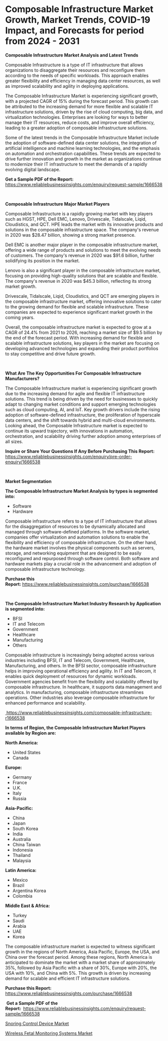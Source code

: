 <p><h1>Composable Infrastructure Market Growth, Market Trends, COVID-19 Impact, and Forecasts for period from 2024 - 2031</h1></p><p><strong>Composable Infrastructure Market Analysis and Latest Trends</strong></p>
<p><p>Composable Infrastructure is a type of IT infrastructure that allows organizations to disaggregate their resources and reconfigure them according to the needs of specific workloads. This approach enables greater flexibility and efficiency in managing data center resources, as well as improved scalability and agility in deploying applications.</p><p>The Composable Infrastructure Market is experiencing significant growth, with a projected CAGR of 15% during the forecast period. This growth can be attributed to the increasing demand for more flexible and scalable IT infrastructure solutions, driven by the rise of cloud computing, big data, and virtualization technologies. Enterprises are looking for ways to better manage their IT resources, reduce costs, and improve overall efficiency, leading to a greater adoption of composable infrastructure solutions.</p><p>Some of the latest trends in the Composable Infrastructure Market include the adoption of software-defined data center solutions, the integration of artificial intelligence and machine learning technologies, and the emphasis on automation and orchestration capabilities. These trends are expected to drive further innovation and growth in the market as organizations continue to modernize their IT infrastructure to meet the demands of a rapidly evolving digital landscape.</p></p>
<p><strong>Get a Sample PDF of the Report:&nbsp;</strong> <a href="https://www.reliablebusinessinsights.com/enquiry/request-sample/1666538">https://www.reliablebusinessinsights.com/enquiry/request-sample/1666538</a></p>
<p>&nbsp;</p>
<p><strong>Composable Infrastructure Major Market Players</strong></p>
<p><p>Composable Infrastructure is a rapidly growing market with key players such as HGST, HPE, Dell EMC, Lenovo, Drivescale, Tidalscale, Liqid, Cloudistics, and QCT. HPE leads the market with its innovative products and solutions in the composable infrastructure space. The company's revenue in 2020 was $28.47 billion, showing a strong market presence.</p><p>Dell EMC is another major player in the composable infrastructure market, offering a wide range of products and solutions to meet the evolving needs of customers. The company's revenue in 2020 was $91.6 billion, further solidifying its position in the market.</p><p>Lenovo is also a significant player in the composable infrastructure market, focusing on providing high-quality solutions that are scalable and flexible. The company's revenue in 2020 was $45.3 billion, reflecting its strong market growth.</p><p>Drivescale, Tidalscale, Liqid, Cloudistics, and QCT are emerging players in the composable infrastructure market, offering innovative solutions to cater to the growing demand for flexible and scalable infrastructure. These companies are expected to experience significant market growth in the coming years.</p><p>Overall, the composable infrastructure market is expected to grow at a CAGR of 24.4% from 2021 to 2026, reaching a market size of $9.5 billion by the end of the forecast period. With increasing demand for flexible and scalable infrastructure solutions, key players in the market are focusing on developing advanced technologies and expanding their product portfolios to stay competitive and drive future growth.</p></p>
<p>&nbsp;</p>
<p><strong>What Are The Key Opportunities For Composable Infrastructure Manufacturers?</strong></p>
<p><p>The Composable Infrastructure market is experiencing significant growth due to the increasing demand for agile and flexible IT infrastructure solutions. This trend is being driven by the need for businesses to quickly adapt to changing market conditions and support emerging technologies such as cloud computing, AI, and IoT. Key growth drivers include the rising adoption of software-defined infrastructure, the proliferation of hyperscale data centers, and the shift towards hybrid and multi-cloud environments. Looking ahead, the Composable Infrastructure market is expected to continue its upward trajectory, with innovations in automation, orchestration, and scalability driving further adoption among enterprises of all sizes.</p></p>
<p><strong>Inquire or Share Your Questions If Any Before Purchasing This Report:</strong> <a href="https://www.reliablebusinessinsights.com/enquiry/pre-order-enquiry/1666538">https://www.reliablebusinessinsights.com/enquiry/pre-order-enquiry/1666538</a></p>
<p>&nbsp;</p>
<p><strong>Market Segmentation</strong></p>
<p><strong>The Composable Infrastructure Market Analysis by types is segmented into:</strong></p>
<p><ul><li>Software</li><li>Hardware</li></ul></p>
<p><p>Composable infrastructure refers to a type of IT infrastructure that allows for the disaggregation of resources to be dynamically allocated and managed through software-defined platforms. In the software market, companies offer virtualization and automation solutions to enable the flexibility and efficiency of composable infrastructure. On the other hand, the hardware market involves the physical components such as servers, storage, and networking equipment that are designed to be easily reconfigured and repurposed through software control. Both software and hardware markets play a crucial role in the advancement and adoption of composable infrastructure technology.</p></p>
<p><strong>Purchase this Report:&nbsp;</strong><a href="https://www.reliablebusinessinsights.com/purchase/1666538">https://www.reliablebusinessinsights.com/purchase/1666538</a></p>
<p>&nbsp;</p>
<p><strong>The Composable Infrastructure Market Industry Research by Application is segmented into:</strong></p>
<p><ul><li>BFSI</li><li>IT and Telecom</li><li>Government</li><li>Healthcare</li><li>Manufacturing</li><li>Others</li></ul></p>
<p><p>Composable infrastructure is increasingly being adopted across various industries including BFSI, IT and Telecom, Government, Healthcare, Manufacturing, and others. In the BFSI sector, composable infrastructure helps in improving operational efficiency and agility. In IT and Telecom, it enables quick deployment of resources for dynamic workloads. Government agencies benefit from the flexibility and scalability offered by composable infrastructure. In healthcare, it supports data management and analytics. In manufacturing, composable infrastructure streamlines operations. Other industries also leverage composable infrastructure for enhanced performance and scalability.</p></p>
<p><a href="https://www.reliablebusinessinsights.com/composable-infrastructure-r1666538">&nbsp;https://www.reliablebusinessinsights.com/composable-infrastructure-r1666538</a></p>
<p><strong>In terms of Region, the Composable Infrastructure Market Players available by Region are:</strong></p>
<p>
    <p> <strong> North America: </strong>
        <ul>
            <li>United States</li>
            <li>Canada</li>
        </ul>
        </p> 
    <p> <strong> Europe: </strong>
        <ul>
            <li>Germany</li>
            <li>France</li>
            <li>U.K.</li>
            <li>Italy</li>
            <li>Russia</li>
        </ul>
        </p> 
    <p> <strong> Asia-Pacific: </strong>
        <ul>
            <li>China</li>
            <li>Japan</li>
            <li>South Korea</li>
            <li>India</li>
            <li>Australia</li>
            <li>China Taiwan</li>
            <li>Indonesia</li>
            <li>Thailand</li>
            <li>Malaysia</li>
        </ul>
        </p> 
    <p> <strong> Latin America: </strong>
        <ul>
            <li>Mexico</li>
            <li>Brazil</li>
            <li>Argentina Korea</li>
            <li>Colombia</li>
        </ul>
        </p> 
    <p> <strong> Middle East & Africa: </strong>
        <ul>
            <li>Turkey</li>
            <li>Saudi</li>
            <li>Arabia</li>
            <li>UAE</li>
            <li>Korea</li>
        </ul>
    </p>
    </p>
<p><p>The composable infrastructure market is expected to witness significant growth in the regions of North America, Asia Pacific, Europe, the USA, and China over the forecast period. Among these regions, North America is anticipated to dominate the market with a market share of approximately 35%, followed by Asia Pacific with a share of 30%, Europe with 20%, the USA with 10%, and China with 5%. This growth is driven by increasing demand for scalable and efficient IT infrastructure solutions.</p></p>
<p><strong>Purchase this Report: </strong><a href="https://www.reliablebusinessinsights.com/purchase/1666538">https://www.reliablebusinessinsights.com/purchase/1666538</a></p>
<p>&nbsp;<strong>Get a Sample PDF of the Report:&nbsp;&nbsp;</strong><a href="https://www.reliablebusinessinsights.com/enquiry/request-sample/1666538">https://www.reliablebusinessinsights.com/enquiry/request-sample/1666538</a></p>
<p><strong></strong></p>
<p><p><a href="https://view.publitas.com/reportprime-1/an-in-depth-analysis-of-the-global-snoring-control-device-market-scope-and-its-rapid-growing-11-7-cagr-forcasted-for-period-from-2024-to-2031/">Snoring Control Device Market</a></p><p><a href="https://view.publitas.com/reportprime-1/wireless-fetal-monitoring-systems-market-emerging-trends-and-future-prospects-for-period-from-2024-to-2031/">Wireless Fetal Monitoring Systems Market</a></p></p>